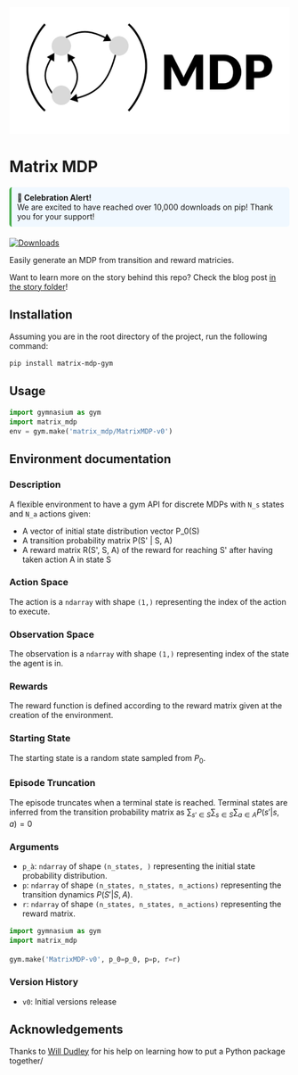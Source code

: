 ![Library logo](./story/images/header.png)

# Matrix MDP

<div style="background-color: #f0f8ff; border-left: 4px solid #4caf50; padding: 10px; margin: 20px 0; border-radius: 5px;">
    <strong>🎉 Celebration Alert!</strong><br>
    We are excited to have reached over 10,000 downloads on pip! Thank you for your support!
</div>

[![Downloads](https://pepy.tech/badge/matrix-mdp-gym)](https://pepy.tech/project/matrix-mdp-gym)

Easily generate an MDP from transition and reward matricies.

Want to learn more on the story behind this repo? Check the blog post [in the story folder](https://github.com/Paul-543NA/matrix-mdp-gym/blob/main/story/README.md)!


## Installation
Assuming you are in the root directory of the project, run the following command:
```bash
pip install matrix-mdp-gym
```

## Usage
```python
import gymnasium as gym
import matrix_mdp
env = gym.make('matrix_mdp/MatrixMDP-v0')
```

## Environment documentation

### Description

A flexible environment to have a gym API for discrete MDPs with `N_s` states and `N_a` actions given:
 - A vector of initial state distribution vector P_0(S)
 - A transition probability matrix P(S' | S, A)
 - A reward matrix R(S', S, A) of the reward for reaching S' after having taken action A in state S

### Action Space

The action is a `ndarray` with shape `(1,)` representing the index of the action to execute.

### Observation Space

The observation is a `ndarray` with shape `(1,)` representing index of the state the agent is in.

### Rewards

The reward function is defined according to the reward matrix given at the creation of the environment.

### Starting State

The starting state is a random state sampled from $P_0$.

### Episode Truncation

The episode truncates when a terminal state is reached.
Terminal states are inferred from the transition probability matrix as
$\sum_{s' \in S} \sum_{s \in S} \sum_{a \in A} P(s' | s, a) = 0$

### Arguments

- `p_à`: `ndarray` of shape `(n_states, )` representing the initial state probability distribution.
- `p`: `ndarray` of shape `(n_states, n_states, n_actions)` representing the transition dynamics $P(S' | S, A)$.
- `r`: `ndarray` of shape `(n_states, n_states, n_actions)` representing the reward matrix.

```python
import gymnasium as gym
import matrix_mdp

gym.make('MatrixMDP-v0', p_0=p_0, p=p, r=r)
```

### Version History

* `v0`: Initial versions release

## Acknowledgements

Thanks to [Will Dudley](https://github.com/WillDudley) for his help on learning how to put a Python package together/
